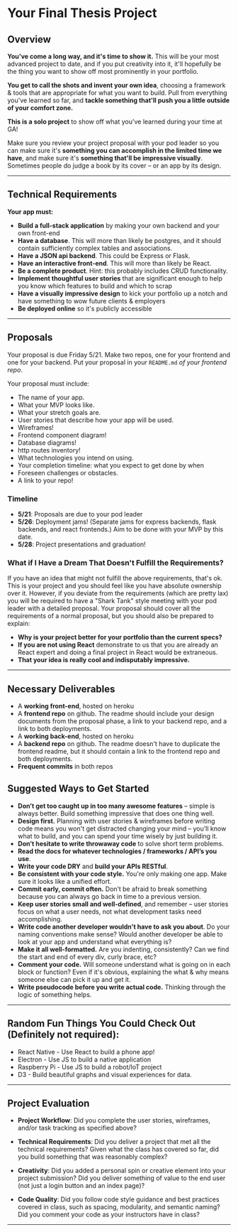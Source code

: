 # Your Final Thesis Project

## Overview

**You’ve come a long way, and it's time to show it.** This will be your most advanced project to date, and if you put creativity into it, it'll hopefully be the thing you want to show off most prominently in your portfolio.

**You get to call the shots and invent your own idea**, choosing a framework & tools that are appropriate for what you want to build. Pull from everything you've learned so far, and **tackle something that'll push you a little outside of your comfort zone.**

**This is a solo project** to show off what you've learned during your time at GA!

Make sure you review your project proposal with your pod leader so you can make sure it's **something you can accomplish in the limited time we have**, and make sure it's **something that'll be impressive visually**. Sometimes people do judge a book by its cover – or an app by its design.

---

## Technical Requirements
**Your app must:**

* **Build a full-stack application** by making your own backend and your own front-end
* **Have a database**. This will more than likely be postgres, and it should contain sufficiently complex tables and associations.
* **Have a JSON api backend**. This could be Express or Flask.
* **Have an interactive front-end**. This will more than likely be React.
* **Be a complete product**. Hint: this probably includes CRUD functionality.
* **Implement thoughtful user stories** that are significant enough to help you know which features to build and which to scrap
* **Have a visually impressive design** to kick your portfolio up a notch and have something to wow future clients & employers
* **Be deployed online** so it's publicly accessible

---

## Proposals

Your proposal is due Friday 5/21. Make two repos, one for your frontend and one for your backend. Put your proposal in your `README.md` _of your frontend repo_.

Your proposal must include:
- The name of your app.
- What your MVP looks like.
- What your stretch goals are.
- User stories that describe how your app will be used.
- Wireframes!
- Frontend component diagram!
- Database diagrams!
- http routes inventory!
- What technologies you intend on using.
- Your completion timeline: what you expect to get done by when
- Foreseen challenges or obstacles.
- A link to your repo! 

### Timeline 

- **5/21**: Proposals are due to your pod leader
- **5/26**: Deployment jams! (Separate jams for express backends, flask backends, and react frontends.) Aim to be done with your MVP by this date. 
- **5/28**: Project presentations and graduation!

### What if I Have a Dream That Doesn't Fulfill the Requirements?

If you have an idea that might not fulfill the above requirements, that's ok.  This is your project and you should feel like you have absolute ownership over it.  However, if you deviate from the requirements (which are pretty lax) you will be required to have a "Shark Tank" style meeting with your pod leader with a detailed proposal. Your proposal should cover all the requirements of a normal proposal, but you should also be prepared to explain:

* **Why is your project better for your portfolio than the current specs?**
* **If you are not using React** demonstrate to us that you are already an React expert and doing a final project in React would be extraneous.
* **That your idea is really cool and indisputably impressive.**

---

## Necessary Deliverables


* A **working front-end**, hosted on heroku
* A **frontend repo** on github. The readme should include your design documents from the proposal phase, a link to your backend repo, and a link to both deployments.
* A **working back-end**, hosted on heroku
* A **backend repo** on github. The readme doesn't have to duplicate the frontend readme, but it should contain a link to the frontend repo and both deployments.
* **Frequent commits** in both repos


## Suggested Ways to Get Started

* **Don’t get too caught up in too many awesome features** – simple is always better. Build something impressive that does one thing well.
* **Design first.** Planning with user stories & wireframes before writing code means you won't get distracted changing your mind – you'll know what to build, and you can spend your time wisely by just building it.
* **Don’t hesitate to write throwaway code** to solve short term problems.
* **Read the docs for whatever technologies / frameworks / API’s you use**.
* **Write your code DRY** and **build your APIs RESTful**.
* **Be consistent with your code style.** You're only making one app. Make sure it looks like a unified effort.
* **Commit early, commit often.** Don’t be afraid to break something because you can always go back in time to a previous version.
* **Keep user stories small and well-defined**, and remember – user stories focus on what a user needs, not what development tasks need accomplishing.
* **Write code another developer wouldn't have to ask you about**. Do your naming conventions make sense? Would another developer be able to look at your app and understand what everything is?
* **Make it all well-formatted.** Are you indenting, consistently? Can we find the start and end of every div, curly brace, etc?
* **Comment your code.** Will someone understand what is going on in each block or function? Even if it's obvious, explaining the what & why means someone else can pick it up and get it.
* **Write pseudocode before you write actual code.** Thinking through the logic of something helps.

---
## Random Fun Things You Could Check Out (Definitely not required):
* React Native - Use React to build a phone app!
* Electron - Use JS to build a native application
* Raspberry Pi - Use JS to build a robot/IoT project
* D3 - Build beautiful graphs and visual experiences for data.

---

## Project Evaluation

* __Project Workflow__: Did you complete the user stories, wireframes, and/or task tracking as specified above?

* __Technical Requirements__: Did you deliver a project that met all the technical requirements? Given what the class has covered so far, did you build something that was reasonably complex?

* __Creativity__: Did you added a personal spin or creative element into your project submission? Did you deliver something of value to the end user (not just a login button and an index page)?

* __Code Quality__: Did you follow code style guidance and best practices covered in class, such as spacing, modularity, and semantic naming? Did you comment your code as your instructors have in class?

---
